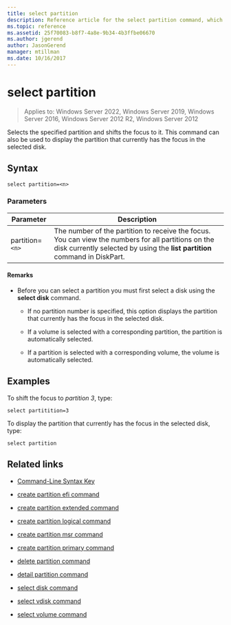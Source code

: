 ```yaml
---
title: select partition
description: Reference article for the select partition command, which selects the specified partition and shifts the focus to it.
ms.topic: reference
ms.assetid: 25f70083-b8f7-4a8e-9b34-4b3ffbe06670
ms.author: jgerend
author: JasonGerend
manager: mtillman
ms.date: 10/16/2017
---
```


# select partition

>Applies to: Windows Server 2022, Windows Server 2019, Windows Server 2016, Windows Server 2012 R2, Windows Server 2012

Selects the specified partition and shifts the focus to it. This command can also be used to display the partition that currently has the focus in the selected disk.

## Syntax

```
select partition=<n>
```

### Parameters

| Parameter | Description |
|--|--|
| partition=`<n>` | The number of the partition to receive the focus. You can view the numbers for all partitions on the disk currently selected by using the **list partition** command in DiskPart. |

#### Remarks

- Before you can select a partition you must first select a disk using the **select disk** command.

  - If no partition number is specified, this option displays the partition that currently has the focus in the selected disk.

  - If a volume is selected with a corresponding partition, the partition is automatically selected.

  - If a partition is selected with a corresponding volume, the volume is automatically selected.

## Examples

To shift the focus to *partition 3*, type:

```
select partitition=3
```

To display the partition that currently has the focus in the selected disk, type:

```
select partition
```

## Related links

- [Command-Line Syntax Key](command-line-syntax-key.md)

- [create partition efi command](create-partition-efi.md)

- [create partition extended command](create-partition-extended.md)

- [create partition logical command](create-partition-logical.md)

- [create partition msr command](create-partition-msr.md)

- [create partition primary command](create-partition-primary.md)

- [delete partition command](delete-partition.md)

- [detail partition command](detail-partition.md)

- [select disk command](select-disk.md)

- [select vdisk command](select-vdisk.md)

- [select volume command](select-volume.md)
